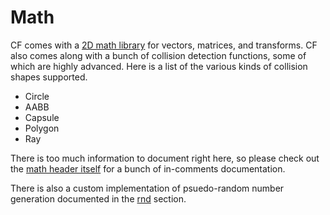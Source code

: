 # Math

CF comes with a [2D math library](https://github.com/RandyGaul/cute_framework/blob/master/include/cute_math.h) for vectors, matrices, and transforms. CF also comes along with a bunch of collision detection functions, some of which are highly advanced. Here is a list of the various kinds of collision shapes supported.

* Circle
* AABB
* Capsule
* Polygon
* Ray

There is too much information to document right here, so please check out the [math header itself](https://github.com/RandyGaul/cute_framework/blob/master/include/cute_math.h) for a bunch of in-comments documentation.

There is also a custom implementation of psuedo-random number generation documented in the [rnd](https://github.com/RandyGaul/cute_framework/tree/master/doc/math/rnd) section.
